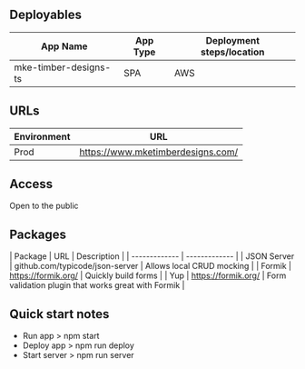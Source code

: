 ## Deployables
| App Name  | App Type | Deployment steps/location |
| ------------- | ------------- | ------------- |
| mke-timber-designs-ts | SPA | AWS |

## URLs
| Environment | URL |
| ------------- | ------------- |
| Prod | https://www.mketimberdesigns.com/ |

## Access
Open to the public

## Packages
| Package | URL | Description |
| ------------- | ------------- |
| JSON Server | github.com/typicode/json-server | Allows local CRUD mocking |
| Formik | https://formik.org/ | Quickly build forms |
| Yup | https://formik.org/ | Form validation plugin that works great with Formik |

## Quick start notes
* Run app > npm start
* Deploy app > npm run deploy
* Start server > npm run server